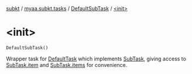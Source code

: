 [subkt](../../index.md) / [myaa.subkt.tasks](../index.md) / [DefaultSubTask](index.md) / [&lt;init&gt;](./-init-.md)

# &lt;init&gt;

`DefaultSubTask()`

Wrapper task for [DefaultTask](https://docs.gradle.org/current/javadoc/org/gradle/api/DefaultTask.html) which implements [SubTask](../-sub-task/index.md), giving access to
[SubTask.item](../-sub-task/item.md) and [SubTask.items](../-sub-task/items.md) for convenience.

